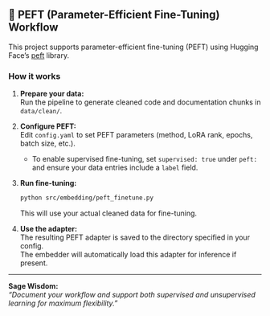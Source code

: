 ## 🧩 PEFT (Parameter-Efficient Fine-Tuning) Workflow

This project supports parameter-efficient fine-tuning (PEFT) using Hugging Face’s [peft](https://github.com/huggingface/peft) library.

### How it works

1. **Prepare your data:**  
   Run the pipeline to generate cleaned code and documentation chunks in `data/clean/`.

2. **Configure PEFT:**  
   Edit `config.yaml` to set PEFT parameters (method, LoRA rank, epochs, batch size, etc.).
   - To enable supervised fine-tuning, set `supervised: true` under `peft:` and ensure your data entries include a `label` field.

3. **Run fine-tuning:**  
   ```sh
   python src/embedding/peft_finetune.py
   ```
   This will use your actual cleaned data for fine-tuning.

4. **Use the adapter:**  
   The resulting PEFT adapter is saved to the directory specified in your config.  
   The embedder will automatically load this adapter for inference if present.

---

**Sage Wisdom:**  
_“Document your workflow and support both supervised and unsupervised learning for maximum flexibility.”_